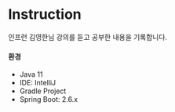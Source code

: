 # Instruction

인프런 김영한님 강의를 듣고 공부한 내용을 기록합니다.



#### 환경

- Java 11
- IDE: IntelliJ
- Gradle Project
- Spring Boot: 2.6.x





